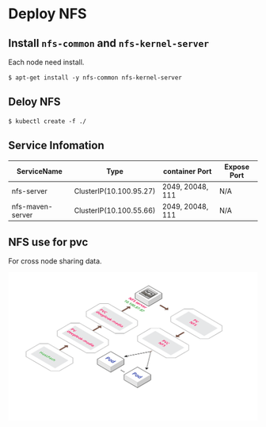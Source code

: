 # Deploy NFS

## Install `nfs-common` and `nfs-kernel-server`

Each node need install.

```shell
$ apt-get install -y nfs-common nfs-kernel-server
```

## Deloy NFS

```
$ kubectl create -f ./
```

## Service Infomation
|ServiceName|Type|container Port|Expose Port|
|-|-|-|-|
|nfs-server|ClusterIP(10.100.95.27)|2049, 20048, 111|N/A|
|nfs-maven-server|ClusterIP(10.100.55.66)|2049, 20048, 111|N/A|

## NFS use for pvc

For cross node sharing data.

![alt text](/Images/NFS.png "NFS")
